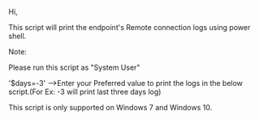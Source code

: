 Hi,

This script will print the endpoint's Remote connection logs using power shell.

 

Note:

Please run this script as "System User"

'$days=-3' -->Enter your Preferred value to print the logs in the below script.(For Ex: -3 will print last three days log)

This script is only supported on Windows 7 and Windows 10.